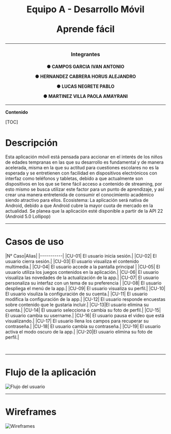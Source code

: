 <h1 align="center">Equipo A - Desarrollo Móvil

Aprende fácil</h1>

------------
<h3 align="center"> Integrantes</h3>
<h4 align="center">
● CAMPOS GARCIA IVAN ANTONIO

● HERNANDEZ CABRERA HORUS ALEJANDRO

● LUCAS NEGRETE PABLO

● MARTINEZ VILLA PAOLA AMAYRANI
</h4>

------------
**Contenido**
<!--[TOCM]-->

[TOC]


# Descripción

<p align="left">
Esta aplicación móvil está pensada para accionar en el interés de los 
niños de edades tempranas en las que su desarrollo es fundamental y 
de manera acelerada, misma en la que su actitud para cuestiones 
escolares no es la esperada y se entretienen con facilidad en 
dispositivos electrónicos con interfaz como teléfonos y tabletas, debido 
a que actualmente son dispositivos en los que se tiene fácil acceso a 
contenido de streaming, por esto mismo se busca utilizar este factor 
para un punto de aprendizaje, y así crear una manera entretenida de 
consumir el conocimiento académico siendo atractivo para ellos. 
Ecosistema: La aplicación será nativa de Android, debido a que Android 
cubre la mayor cuota de mercado en la actualidad. Se planea que la 
aplicación esté disponible a partir de la API 22 (Android 5.0 Lollipop)
</p>

------------
# Casos de uso

|N° Caso|Alias|
|-----------|
|CU-01| El usuario inicia sesión.|
|CU-02| El usuario cierra sesión.|
|CU-03| El usuario visualiza el contenido multimedia.|
|CU-04| El usuario accede a la pantalla principal |
|CU-05| El usuario utiliza los juegos contenidos en la aplicación.|
|CU-06| El usuario visualiza las novedades de la actualización de la app.|
|CU-07| El usuario personaliza su interfaz con un tema de su preferencia |
|CU-08| El usuario despliega el menú de la app.|
|CU-09| El usuario visualiza su perfil.|
|CU-10| El usuario visuliza la configuración de su cuenta.|
|CU-11| El usuario modifica la configuración de la app.|
|CU-12| El usuario responde encuestas sobre contenido que le gustaria incluir.|
|CU-13|El usuario elimina su cuenta.|
|CU-14| El usuario selecciona o cambia su foto de perfil.|
|CU-15| El usuario cambia su username.|
|CU-16| El usuario pausa el video que está visualizando.|
|CU-17| El usuario llena los campos para recuperar su contraseña.|
|CU-18| El usuario cambia su contraseña.|
|CU-19| El usuario activa el modo oscuro de la app.|
|CU-20|El usuario elimina su foto de perfil.|

&nbsp;

------------
# Flujo de la aplicación

![Flujo del usuario](https://i.imgur.com/5XEI43p.png "Flujo del usuario")

------------
# Wireframes

![Wireframes](https://i.imgur.com/FLkVQmd.png "Wireframes")

